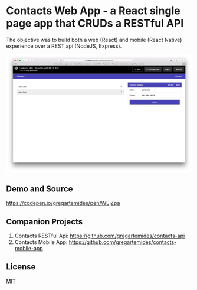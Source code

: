 # Contacts Web App - a React single page app that CRUDs a RESTful API

The objective was to build both a web (React) and mobile (React Native) experience over a REST api (NodeJS, Express).

![contacts web app](https://github.com/gregartemides/contacts-web-app/blob/master/contacts-web-app.jpg "Contacts Web App")

## Demo and Source
https://codepen.io/gregartemides/pen/WEjZpa

## Companion Projects
1. Contacts RESTful Api: https://github.com/gregartemides/contacts-api
2. Contacts Mobile App: https://github.com/gregartemides/contacts-mobile-app

## License

[MIT](LICENSE)